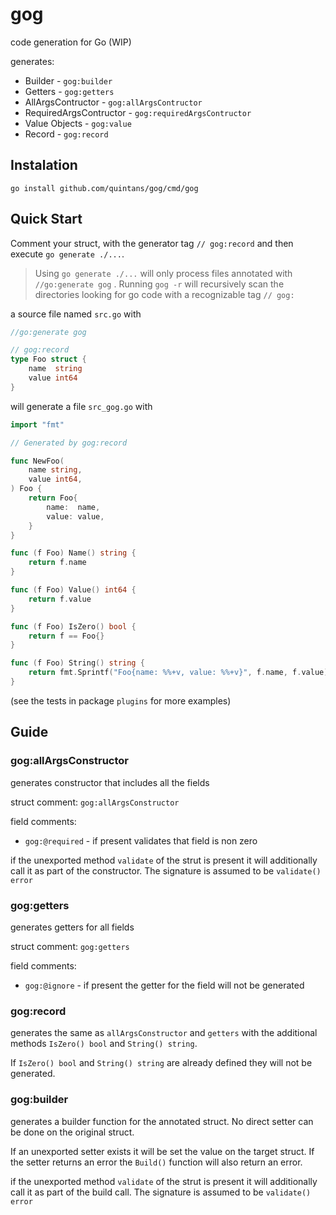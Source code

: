# gog
code generation for Go (WIP)

generates:
* Builder - `gog:builder`
* Getters - `gog:getters`
* AllArgsContructor - `gog:allArgsContructor`
* RequiredArgsContructor - `gog:requiredArgsContructor`
* Value Objects - `gog:value`
* Record - `gog:record`

## Instalation
`go install github.com/quintans/gog/cmd/gog`

## Quick Start
Comment your struct, with the generator tag `// gog:record` and then execute `go generate ./...`.

> Using `go generate ./...` will only process files annotated with `//go:generate gog` .
> Running `gog -r` will recursively scan the directories looking for go code with a recognizable tag
> `// gog:`


a source file named `src.go` with

```go
//go:generate gog

// gog:record
type Foo struct {
	name  string
	value int64
}
```

will generate a file `src_gog.go` with


```go
import "fmt"

// Generated by gog:record

func NewFoo(
	name string,
	value int64,
) Foo {
	return Foo{
		name:  name,
		value: value,
	}
}

func (f Foo) Name() string {
	return f.name
}

func (f Foo) Value() int64 {
	return f.value
}

func (f Foo) IsZero() bool {
	return f == Foo{}
}

func (f Foo) String() string {
	return fmt.Sprintf("Foo{name: %%+v, value: %%+v}", f.name, f.value)
}

```

(see the tests in package `plugins` for more examples)

## Guide

### gog:allArgsConstructor
generates constructor that includes all the fields

struct comment: `gog:allArgsConstructor`

field comments:
- `gog:@required` - if present validates that field is non zero

if the unexported method `validate` of the strut is present it will additionally call it as part of the constructor.
The signature is assumed to be `validate() error` 

### gog:getters
generates getters for all fields

struct comment: `gog:getters`

field comments:
- `gog:@ignore` - if present the getter for the field will not be generated

### gog:record
generates the same as `allArgsConstructor` and `getters` with the additional methods `IsZero() bool` and `String() string`. 

If `IsZero() bool` and `String() string` are already defined they will not be generated.

### gog:builder
generates a builder function for the annotated struct.
No direct setter can be done on the original struct.

If an unexported setter exists it will be set the value on the target struct.
If the setter returns an error the `Build()` function will also return an error.

if the unexported method `validate` of the strut is present it will additionally call it as part of the build call.
The signature is assumed to be `validate() error` 